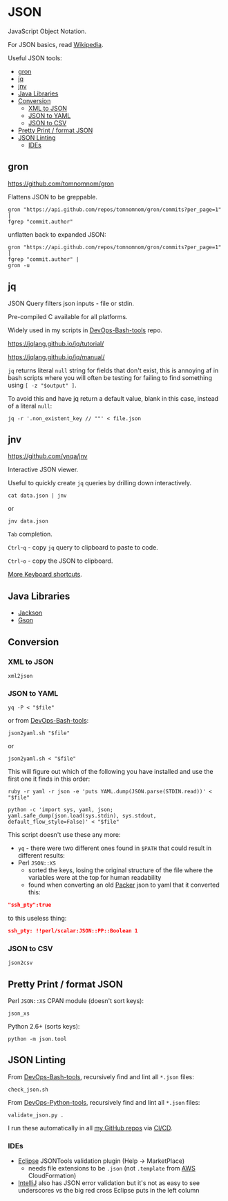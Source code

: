 # JSON

JavaScript Object Notation.

For JSON basics, read [Wikipedia](https://en.wikipedia.org/wiki/JSON).

Useful JSON tools:

<!-- INDEX_START -->

- [gron](#gron)
- [jq](#jq)
- [jnv](#jnv)
- [Java Libraries](#java-libraries)
- [Conversion](#conversion)
  - [XML to JSON](#xml-to-json)
  - [JSON to YAML](#json-to-yaml)
  - [JSON to CSV](#json-to-csv)
- [Pretty Print / format JSON](#pretty-print--format-json)
- [JSON Linting](#json-linting)
  - [IDEs](#ides)

<!-- INDEX_END -->

## gron

<https://github.com/tomnomnom/gron>

Flattens JSON to be greppable.

```shell
gron "https://api.github.com/repos/tomnomnom/gron/commits?per_page=1" |
fgrep "commit.author"
```

unflatten back to expanded JSON:

```shell
gron "https://api.github.com/repos/tomnomnom/gron/commits?per_page=1" |
fgrep "commit.author" |
gron -u
```

## jq

JSON Query filters json inputs - file or stdin.

Pre-compiled C available for all platforms.

Widely used in my scripts in [DevOps-Bash-tools](devops-bash-tools.md) repo.

<https://jqlang.github.io/jq/tutorial/>

<https://jqlang.github.io/jq/manual/>

`jq` returns literal `null` string for fields that don't exist, this is annoying af in bash scripts where you will
often be testing for failing to find something using `[ -z "$output" ]`.

To avoid this and have jq return a default value, blank in this case, instead of a literal `null`:

```shell
jq -r '.non_existent_key // ""' < file.json
```

## jnv

<https://github.com/ynqa/jnv>

Interactive JSON viewer.

Useful to quickly create `jq` queries by drilling down interactively.

```shell
cat data.json | jnv
```

or

```shell
jnv data.json
```

`Tab` completion.

`Ctrl`-`q` - copy `jq` query to clipboard to paste to code.

`Ctrl`-`o` - copy the JSON to clipboard.

[More Keyboard shortcuts](https://github.com/ynqa/jnv?tab=readme-ov-file#keymap).

## Java Libraries

- [Jackson](https://github.com/FasterXML/jackson)
- [Gson](https://github.com/google/gson)

## Conversion

### XML to JSON

```shell
xml2json
```

### JSON to YAML

```shell
yq -P < "$file"
```

or from [DevOps-Bash-tools](devops-bash-tools.md):

```shell
json2yaml.sh "$file"
```

or

```shell
json2yaml.sh < "$file"
```

This will figure out which of the following you have installed and use the first one it finds in this order:

```shell
ruby -r yaml -r json -e 'puts YAML.dump(JSON.parse(STDIN.read))' < "$file"
```

```shell
python -c 'import sys, yaml, json; yaml.safe_dump(json.load(sys.stdin), sys.stdout, default_flow_style=False)' < "$file"
```

This script doesn't use these any more:

- `yq` - there were two different ones found in `$PATH` that could result in different results:
- Perl `JSON::XS`
  - sorted the keys, losing the original structure of the file where the variables were at the top for human
    readability
  - found when converting an old [Packer](packer.md) json to yaml that it converted this:

```json
"ssh_pty":true
```

to this useless thing:

```json
ssh_pty: !!perl/scalar:JSON::PP::Boolean 1
```

### JSON to CSV

```shell
json2csv
```

## Pretty Print / format JSON

Perl `JSON::XS` CPAN module (doesn't sort keys):

```shell
json_xs
```

Python 2.6+ (sorts keys):

```shell
python -m json.tool
```

## JSON Linting

From [DevOps-Bash-tools](devops-bash-tools.md), recursively find and lint all `*.json` files:

```shell
check_json.sh
```

From [DevOps-Python-tools](devops-python-tools.md), recursively find and lint all `*.json` files:

```shell
validate_json.py .
```

I run these automatically in all [my GitHub repos](https://github.com/HariSekhon) via [CI/CD](cicd.md).

### IDEs

- [Eclipse](editors.md#eclipse) JSONTools validation plugin (Help -> MarketPlace)
  - needs file extensions to be `.json` (not `.template` from [AWS](aws.md) CloudFormation)
- [IntelliJ](intellij.md) also has JSON error validation but it's not as easy to see underscores vs the big red cross
  Eclipse puts in the left column
